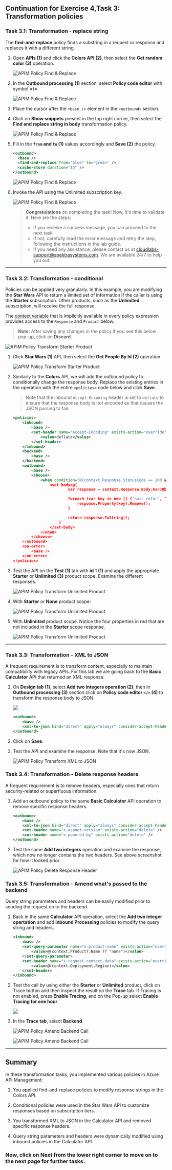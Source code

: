 ## Continuation for Exercise 4,Task 3: Transformation policies

### Task 3.1: Transformation - replace string

The **find-and-replace** policy finds a substring in a request or response and replaces it with a different string.

1. Open **APIs (1)** and click the **Colors API (2)**, then select the **Get random color (3)** operation.

      ![APIM Policy Find & Replace](media/15.png)
  
1. In the **Outbound processing (1)** section, select **Policy code editor** with symbol **</>**.

      ![APIM Policy Find & Replace](media/c.png)
  
1. Place the cursor after the `<base />` element in the `<outbound>` section.
1. Click on **Show snippets** present in the top right corner, then select the **Find and replace string in body** transformation policy.  

      ![APIM Policy Find & Replace](media/16.png)

1. Fill in the **`from` and `to` (1)** values accordingly and **Save (2)** the policy.

     ```xml  
    <outbound>
       <base />
       <find-and-replace from="blue" to="green" />
       <cache-store duration="15" />
   </outbound>
     ```

      ![APIM Policy Find & Replace](media/bluegreen.png)

1. Invoke the API using the Unlimited subscription key.

      ![APIM Policy Find & Replace](media/green.png)

   > **Congratulations** on completing the task! Now, it's time to validate it. Here are the steps:
   > - If you receive a success message, you can proceed to the next task.
   > - If not, carefully read the error message and retry the step, following the instructions in the lab guide. 
   > - If you need any assistance, please contact us at cloudlabs-support@spektrasystems.com. We are available 24/7 to help you out.
   
      <validation step="45b2075d-29c8-4f18-8ec1-c67ed80a1934" />

---

### Task 3.2: Transformation - conditional

Policies can be applied very granularly. In this example, you are modifying the **Star Wars** API to return a limited set of information if the caller is using the **Starter** subscription. Other products, such as the **Unlimited** subscription, will receive the full response.  

The [context variable](https://docs.microsoft.com/en-us/azure/api-management/api-management-policy-expressions#ContextVariables) that is implicitly available in every policy expression provides access to the `Response` and `Product` below. 

> **Note**: After saving any changes in the policy if you see this below pop-up, click on **Discard**.

  ![APIM Policy Transform Starter Product](media/note.png)

1. Click **Star Wars (1)** API, then select the **Get People By Id (2)** operation.

      ![APIM Policy Transform Starter Product](media/19.png)
  
1. Similarly to the **Colors** API, we will add the outbound policy to conditionally change the response body. Replace the existing entries in the operation with the entire `<policies>` code below and click **Save**. 

    >Note that the inbound `Accept-Encoding` header is set to `deflate` to ensure that the response body is not encoded as that causes the JSON parsing to fail.  

    ```xml
    <policies>
        <inbound>
            <base />
            <set-header name="Accept-Encoding" exists-action="override">
                <value>deflate</value>
            </set-header>
        </inbound>
        <backend>
            <base />
        </backend>
        <outbound>
            <base />
            <choose>
                <when condition="@(context.Response.StatusCode == 200 && context.Product?.Name != "Unlimited")">
                    <set-body>@{
                            var response = context.Response.Body.As<JObject>();

                            foreach (var key in new [] {"hair_color", "skin_color", "eye_color", "gender"}) {
                                response.Property(key).Remove();
                            }

                            return response.ToString();
                        }
                    </set-body>
                </when>
            </choose>
        </outbound>
        <on-error>
            <base />
        </on-error>
    </policies>
    ```

1. Test the API on the **Test** **(1)** tab with **id** 1 **(1)** and apply the appropriate **Starter** or **Unlimited** **(3)** product scope. Examine the different responses.

      ![APIM Policy Transform Unlimited Product](media/set-people-id.png)

1. With **Starter** or **None** product scope:

      ![APIM Policy Transform Unlimited Product](media/20.png)

1. With **Unlimited** product scope. Notice the four properties in red that are not included in the **Starter** scope response.

      ![APIM Policy Transform Unlimited Product](media/21.png)

---

### Task 3.3: Transformation - XML to JSON

A frequent requirement is to transform content, especially to maintain compatibility with legacy APIs. For this lab we are going back to the **Basic Calculator** API that returned an XML response. 

1. On **Design tab (1)**, select **Add two integers operation (2)**, then in **Outbound processing (3)** section click on **Policy code editor `</>` (4)** to transform the response body to JSON.

      ![](media/d.png)

    ```xml
    <outbound>
        <base />
        <xml-to-json kind="direct" apply="always" consider-accept-header="false" />
    </outbound>
    ```

1. Click on **Save**.

1. Test the API and examine the response. Note that it's now JSON.

      ![APIM Policy Transform XML to JSON](media/22.png)

### Task 3.4: Transformation - Delete response headers

A frequent requirement is to remove headers, especially ones that return security-related or superfluous information.

1. Add an outbound policy to the same **Basic Calculator** API operation to remove specific response headers.

    ```xml
    <outbound>
        <base />
        <xml-to-json kind="direct" apply="always" consider-accept-header="false" />
        <set-header name="x-aspnet-version" exists-action="delete" />
        <set-header name="x-powered-by" exists-action="delete" />
    </outbound>
    ```

1. Test the same **Add two integers** operation and examine the response, which now no longer contains the two headers. See above screenshot for how it looked prior.

      ![APIM Policy Delete Response Header](media/23.png)

### Task 3.5: Transformation - Amend what's passed to the backend

Query string parameters and headers can be easily modified prior to sending the request on to the backend. 

1. Back in the same **Calculator** API operation, select the **Add two integer opertation** and add **inbound Processing** policies to modify the query string and headers. 

    ```xml
    <inbound>
        <base />
        <set-query-parameter name="x-product-name" exists-action="override">
            <value>@(context.Product?.Name ?? "none")</value>
        </set-query-parameter>
        <set-header name="x-request-context-data" exists-action="override">
            <value>@(context.Deployment.Region)</value>
        </set-header>
    </inbound>
    ```

1. Test the call by using either the **Starter** or **Unlimited** product, click on Trace button and then inspect the result on the **Trace** tab. If Tracing is not enabled, press **Enable Tracing**, and on the Pop-up select **Enable Tracing for one hour**.

      ![](media/trace.png)

1. In the **Trace tab**, select **Backend**.

      ![APIM Policy Amend Backend Call](media/24.png)

      ![APIM Policy Amend Backend Call](media/25.png)


---
## Summary
In these transformation tasks, you implemented various policies in Azure API Management:

1. You applied find-and-replace policies to modify response strings in the Colors API.

1. Conditional policies were used in the Star Wars API to customize responses based on subscription tiers.

1. You transformed XML to JSON in the Calculator API and removed specific response headers.

1. Query string parameters and headers were dynamically modified using inbound policies in the Calculator API.

### Now, click on Next from the lower right corner to move on to the next page for further tasks.
